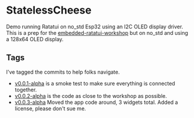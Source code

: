 # StatelessCheese
Demo running Ratatui on no_std Esp32 using an I2C OLED display driver. This is a prep for the [embedded-ratatui-workshop](https://github.com/orhun/embedded-ratatui-workshop) but on no_std and using a 128x64 OLED display.

## Tags
I've tagged the commits to help folks navigate.
* [v0.0.1-alpha](https://github.com/crmejia/StatelessCheese/releases/tag/v0.0.1-alpha) is a smoke test to make sure everything is connected together.
* [v0.0.2-alpha](https://github.com/crmejia/StatelessCheese/releases/tag/v0.0.2-alpha) is the code as close to the workshop as possible.
* [v0.0.3-alpha](https://github.com/crmejia/StatelessCheese/releases/tag/v0.0.3-alpha) Moved the app code around, 3 widgets total. Added a license, please don't sue me.
